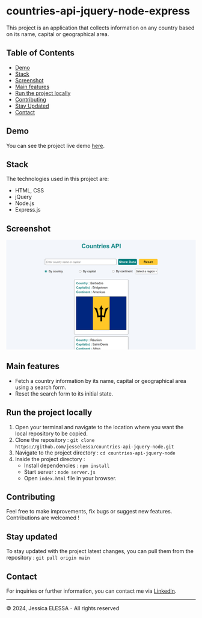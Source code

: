 # countries-api-jquery-node-express

This project is an application that collects information on any country based on its name, capital or geographical area.

## Table of Contents

- [Demo](#demo)
- [Stack](#stack)
- [Screenshot](#screenshot)
- [Main features](#main-features)
- [Run the project locally](#run-the-project-locally)
- [Contributing](#contributing)
- [Stay Updated](#stay-updated)
- [Contact](#contact)

## Demo

You can see the project live demo [here](https://jesselessa-countries-api.cyclic.app/).

## Stack

The technologies used in this project are:

- HTML, CSS
- jQuery
- Node.js
- Express.js

## Screenshot

![Screenshot](./public/images/screenshot.png)

## Main features

- Fetch a country information by its name, capital or geographical area using a search form.
- Reset the search form to its initial state.

## Run the project locally

1. Open your terminal and navigate to the location where you want the local repository to be copied.
2. Clone the repository : `git clone https://github.com/jesselessa/countries-api-jquery-node.git`
3. Navigate to the project directory : `cd countries-api-jquery-node`
4. Inside the project directory :
   - Install dependencies : `npm install`
   - Start server : `node server.js`
   - Open `index.html` file in your browser.

## Contributing

Feel free to make improvements, fix bugs or suggest new features. Contributions are welcomed !

## Stay updated

To stay updated with the project latest changes, you can pull them from the repository : `git pull origin main`

## Contact

For inquiries or further information, you can contact me via [LinkedIn](https://www.linkedin.com/in/jessica-elessa/).

---

&copy; 2024, Jessica ELESSA - All rights reserved
